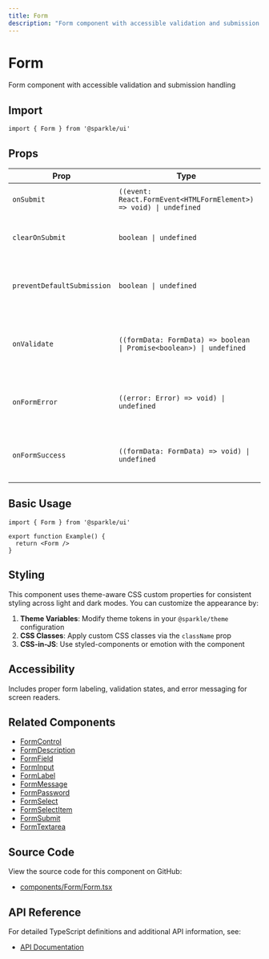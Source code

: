 ```yaml
---
title: Form
description: "Form component with accessible validation and submission handling"
---
```


# Form

Form component with accessible validation and submission handling

## Import

```tsx
import { Form } from '@sparkle/ui'
```

## Props

| Prop | Type | Required | Default | Description |
| --- | --- | --- | --- | --- |
| `onSubmit` | `((event: React.FormEvent<HTMLFormElement>) => void) \| undefined` |  | `` | Form submission handler |
| `clearOnSubmit` | `boolean \| undefined` |  | `` | Clear validation state on form reset |
| `preventDefaultSubmission` | `boolean \| undefined` |  | `` | Whether to prevent default form submission |
| `onValidate` | `((formData: FormData) => boolean \| Promise<boolean>) \| undefined` |  | `` | Form validation handler called before submission |
| `onFormError` | `((error: Error) => void) \| undefined` |  | `` | Error handler for form submission errors |
| `onFormSuccess` | `((formData: FormData) => void) \| undefined` |  | `` | Success handler for successful form submission |

## Basic Usage

```tsx
import { Form } from '@sparkle/ui'

export function Example() {
  return <Form />
}
```

## Styling

This component uses theme-aware CSS custom properties for consistent styling across light and dark modes. You can customize the appearance by:

1. **Theme Variables**: Modify theme tokens in your `@sparkle/theme` configuration
2. **CSS Classes**: Apply custom CSS classes via the `className` prop
3. **CSS-in-JS**: Use styled-components or emotion with the component

## Accessibility

Includes proper form labeling, validation states, and error messaging for screen readers.

## Related Components

- [FormControl](./form-control)
- [FormDescription](./form-description)
- [FormField](./form-field)
- [FormInput](./form-input)
- [FormLabel](./form-label)
- [FormMessage](./form-message)
- [FormPassword](./form-password)
- [FormSelect](./form-select)
- [FormSelectItem](./form-select-item)
- [FormSubmit](./form-submit)
- [FormTextarea](./form-textarea)

## Source Code

View the source code for this component on GitHub:

- [components/Form/Form.tsx](https://github.com/marcusrbrown/sparkle/blob/main/packages/ui/src/components/Form/Form.tsx)

## API Reference

For detailed TypeScript definitions and additional API information, see:

- [API Documentation](/api/ui/src#form)
